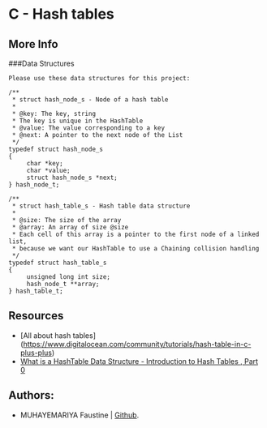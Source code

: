 # C - Hash tables


## More Info

###Data Structures

```
Please use these data structures for this project:

/**
 * struct hash_node_s - Node of a hash table
 *
 * @key: The key, string
 * The key is unique in the HashTable
 * @value: The value corresponding to a key
 * @next: A pointer to the next node of the List
 */
typedef struct hash_node_s
{
     char *key;
     char *value;
     struct hash_node_s *next;
} hash_node_t;

/**
 * struct hash_table_s - Hash table data structure
 *
 * @size: The size of the array
 * @array: An array of size @size
 * Each cell of this array is a pointer to the first node of a linked list,
 * because we want our HashTable to use a Chaining collision handling
 */
typedef struct hash_table_s
{
     unsigned long int size;
     hash_node_t **array;
} hash_table_t;
```
## Resources
- [All about hash tables] (https://www.digitalocean.com/community/tutorials/hash-table-in-c-plus-plus)
- [What is a HashTable Data Structure - Introduction to Hash Tables , Part 0](https://www.youtube.com/watch?v=MfhjkfocRR0)
## Authors:
- MUHAYEMARIYA Faustine | [Github](https://github.com/faustine-van).
